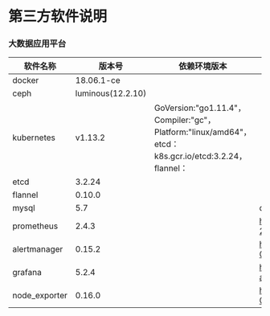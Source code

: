 <style>
    .page-inner {
        max-width: 2000px !important;
    }
</style>
# 第三方软件说明
### 大数据应用平台
| 软件名称 | 版本号 | 依赖环境版本 | 来源 |
| ------ | ------ | ------ |------ |
|docker| 18.06.1-ce |||
|ceph|luminous(12.2.10)|||
|kubernetes|v1.13.2|GoVersion:"go1.11.4"，Compiler:"gc"，Platform:"linux/amd64"，etcd：k8s.gcr.io/etcd:3.2.24，flannel：||
|etcd|3.2.24|||
|flannel|0.10.0|||
|mysql|5.7||docker pull harbor.xxxx.cn/confluence/mysql:5.7|
|prometheus|2.4.3||https://github.com/prometheus/prometheus/releases/download/v2.4.3/prometheus-2.4.3.linux-amd64.tar.gz|
|alertmanager|0.15.2||https://github.com/prometheus/alertmanager/releases/download/v0.15.2/alertmanager-0.15.2.linux-amd64.tar.gz|
|grafana|5.2.4||https://s3-us-west-2.amazonaws.com/grafana-releases/release/grafana-5.2.4.linux-amd64.tar.gz|
|node_exporter|0.16.0||https://github.com/prometheus/node_exporter/releases/download/v0.16.0/node_exporter-0.16.0.linux-amd64.tar.gz||